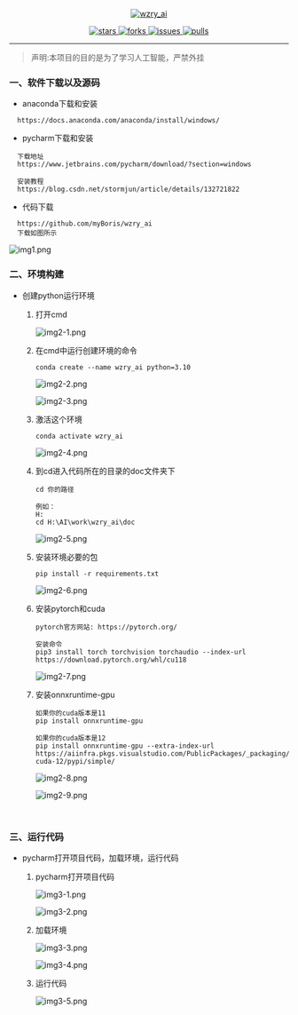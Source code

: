 <p align="center">
    <a href="https://github.com/myBoris/wzry_ai">
        <img src="https://socialify.git.ci/myBoris/wzry_ai/image?description=1&font=Rokkitt&language=1&name=1&owner=1&theme=Auto" alt="wzry_ai"/>    
    </a>
</p>

<p align="center">
    <a href="https://github.com/myBoris/wzry_ai/stargazers">
        <img src="https://img.shields.io/github/stars/myBoris/wzry_ai?style=flat-square&label=STARS&color=%23dfb317" alt="stars">
    </a>
    <a href="https://github.com/myBoris/wzry_ai/network/members">
        <img src="https://img.shields.io/github/forks/myBoris/wzry_ai?style=flat-square&label=FORKS&color=%2397ca00" alt="forks">
    </a>
    <a href="https://github.com/myBoris/wzry_ai/issues">
        <img src="https://img.shields.io/github/issues/myBoris/wzry_ai?style=flat-square&label=ISSUES&color=%23007ec6" alt="issues">
    </a>
    <a href="https://github.com/myBoris/wzry_ai/pulls">
        <img src="https://img.shields.io/github/issues-pr/myBoris/wzry_ai?style=flat-square&label=PULLS&color=%23fe7d37" alt="pulls">
    </a>
</p>

---

>声明:本项目的目的是为了学习人工智能，严禁外挂

### 一、软件下载以及源码
- anaconda下载和安装
```
  https://docs.anaconda.com/anaconda/install/windows/
```
-  pycharm下载和安装
```
  下载地址
  https://www.jetbrains.com/pycharm/download/?section=windows
  
  安装教程
  https://blog.csdn.net/stormjun/article/details/132721822
```
-  代码下载
```
  https://github.com/myBoris/wzry_ai
  下载如图所示
```
 ![img1.png](https://github.com/myBoris/wzry_ai/blob/main/images/img1.png)
### 二、环境构建
- 创建python运行环境

  1. 打开cmd

      ![img2-1.png](https://github.com/myBoris/wzry_ai/blob/main/images/img2-1.png)

  2. 在cmd中运行创建环境的命令
  
     ```
     conda create --name wzry_ai python=3.10
     ```

      ![img2-2.png](https://github.com/myBoris/wzry_ai/blob/main/images/img2-2.png)
  
      ![img2-3.png](https://github.com/myBoris/wzry_ai/blob/main/images/img2-3.png)

  3. 激活这个环境

     ```
     conda activate wzry_ai
     ```
  
      ![img2-4.png](https://github.com/myBoris/wzry_ai/blob/main/images/img2-4.png)
  
  4. 到cd进入代码所在的目录的doc文件夹下

     ```
     cd 你的路径
     
     例如：
     H:
     cd H:\AI\work\wzry_ai\doc
     ```

      ![img2-5.png](https://github.com/myBoris/wzry_ai/blob/main/images/img2-5.png)
  
  5. 安装环境必要的包
  
     ```
     pip install -r requirements.txt
     ```
  
      ![img2-6.png](https://github.com/myBoris/wzry_ai/blob/main/images/img2-6.png)
  
  6. 安装pytorch和cuda
  
     ```
     pytorch官方网站: https://pytorch.org/
     
     安装命令
     pip3 install torch torchvision torchaudio --index-url https://download.pytorch.org/whl/cu118
     ```
  
      ![img2-7.png](https://github.com/myBoris/wzry_ai/blob/main/images/img2-7.png)
  
  7. 安装onnxruntime-gpu
  
     ```
     如果你的cuda版本是11
     pip install onnxruntime-gpu
     
     如果你的cuda版本是12
     pip install onnxruntime-gpu --extra-index-url https://aiinfra.pkgs.visualstudio.com/PublicPackages/_packaging/onnxruntime-cuda-12/pypi/simple/
     ```
  
     ![img2-8.png](https://github.com/myBoris/wzry_ai/blob/main/images/img2-8.png)
  
     ![img2-9.png](https://github.com/myBoris/wzry_ai/blob/main/images/img2-9.png)

​               

### 三、运行代码

- pycharm打开项目代码，加载环境，运行代码

  1. pycharm打开项目代码
  
     ![img3-1.png](https://github.com/myBoris/wzry_ai/blob/main/images/img3-1.png)

     ![img3-2.png](https://github.com/myBoris/wzry_ai/blob/main/images/img3-2.png)
  
  2. 加载环境
  
     ![img3-3.png](https://github.com/myBoris/wzry_ai/blob/main/images/img3-3.png)
  
     ![img3-4.png](https://github.com/myBoris/wzry_ai/blob/main/images/img3-4.png)
  
  3. 运行代码
  
     ![img3-5.png](https://github.com/myBoris/wzry_ai/blob/main/images/img3-5.png)
  
  
